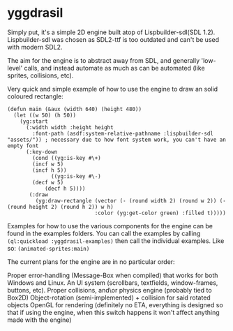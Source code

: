 # yggdrasil

Simply put, it's a simple 2D engine built atop of Lispbuilder-sdl(SDL 1.2). Lispbuilder-sdl was chosen as SDL2-ttf is too outdated and can't be used with modern SDL2.

The aim for the engine is to abstract away from SDL, and generally 'low-level' calls, and instead automate as much as can be automated (like sprites, collisions, etc).

Very quick and simple example of how to use the engine to draw an solid coloured rectangle:
```
(defun main (&aux (width 640) (height 480))
  (let ((w 50) (h 50))
    (yg:start
      (:width width :height height
		:font-path (asdf:system-relative-pathname :lispbuilder-sdl "assets/")) ; necessary due to how font system work, you can't have an empty font
      (:key-down 
        (cond ((yg:is-key #\+)
		(incf w 5)
  		(incf h 5))
    	      ((yg:is-key #\-)
	   	(decf w 5)
     		(decf h 5))))
       (:draw
         (yg:draw-rectangle (vector (- (round width 2) (round w 2)) (- (round height 2) (round h 2)) w h)
                            :color (yg:get-color green) :filled t)))))
```

Examples for how to use the various components for the engine can be found in the examples folders. You can call the examples by calling `(ql:quickload :yggdrasil-examples)` then call the individual examples. Like so: `(animated-sprites:main)`


The current plans for the engine are in no particular order:

Proper error-handling (Message-Box when compiled) that works for both Windows and Linux.
An UI system (scrollbars, textfields, window-frames, buttons, etc).
Proper collisions, and\or physics engine (probably tied to Box2D)
Object-rotation (semi-implemented) + collision for said rotated objects
OpenGL for rendering (definitely no ETA, everything is designed so that if using the engine, when this switch happens it won't affect anything made with the engine)
